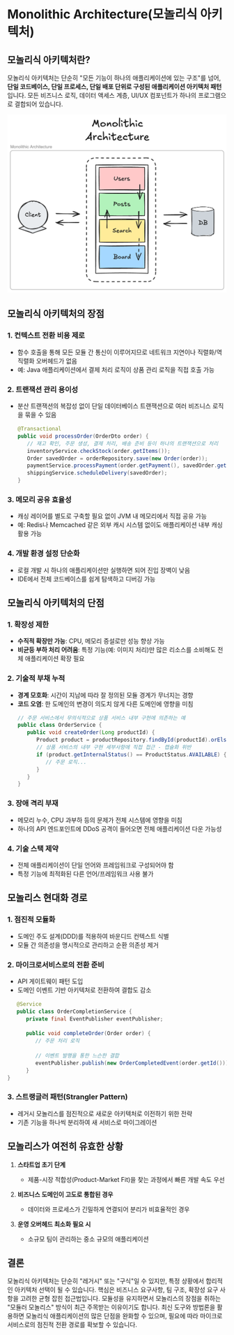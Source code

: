 # Monolithic Architecture(모놀리식 아키텍처)

## 모놀리식 아키텍처란?
모놀리식 아키텍처는 단순히 "모든 기능이 하나의 애플리케이션에 있는 구조"를 넘어, **단일 코드베이스, 단일 프로세스, 단일 배포 단위로 구성된 애플리케이션 아키텍처 패턴**입니다.
모든 비즈니스 로직, 데이터 액세스 계층, UI/UX 컴포넌트가 하나의 프로그램으로 결합되어 있습니다.

![모놀리식 아키텍처](./src/monolith.png)

## 모놀리식 아키텍처의 장점
### 1. 컨텍스트 전환 비용 제로
   - 함수 호출을 통해 모든 모듈 간 통신이 이루어지므로 네트워크 지연이나 직렬화/역직렬화 오버헤드가 없음
   - 예: Java 애플리케이션에서 결제 처리 로직이 상품 관리 로직을 직접 호출 가능

### 2. 트랜잭션 관리 용이성
   - 분산 트랜잭션의 복잡성 없이 단일 데이터베이스 트랜잭션으로 여러 비즈니스 로직을 묶을 수 있음
      ```java
      @Transactional
      public void processOrder(OrderDto order) {
         // 재고 확인, 주문 생성, 결제 처리, 배송 준비 등이 하나의 트랜잭션으로 처리
         inventoryService.checkStock(order.getItems());
         Order savedOrder = orderRepository.save(new Order(order));
         paymentService.processPayment(order.getPayment(), savedOrder.getId());
         shippingService.scheduleDelivery(savedOrder);
      }
      ```

### 3. 메모리 공유 효율성
   - 캐싱 레이어를 별도로 구축할 필요 없이 JVM 내 메모리에서 직접 공유 가능
   - 예: Redis나 Memcached 같은 외부 캐시 시스템 없이도 애플리케이션 내부 캐싱 활용 가능

### 4. 개발 환경 설정 단순화
   - 로컬 개발 시 하나의 애플리케이션만 실행하면 되어 진입 장벽이 낮음
   - IDE에서 전체 코드베이스를 쉽게 탐색하고 디버깅 가능

## 모놀리식 아키텍처의 단점
### 1. 확장성 제한
   - **수직적 확장만 가능**: CPU, 메모리 증설로만 성능 향상 가능
   - **비균등 부하 처리 어려움**: 특정 기능(예: 이미지 처리)만 많은 리소스를 소비해도 전체 애플리케이션 확장 필요 

### 2. 기술적 부채 누적
   - **경계 모호화**: 시간이 지남에 따라 잘 정의된 모듈 경계가 무너지는 경향
   - **코드 오염**: 한 도메인의 변경이 의도치 않게 다른 도메인에 영향을 미침
      ```java
      // 주문 서비스에서 무의식적으로 상품 서비스 내부 구현에 의존하는 예
      public class OrderService {
         public void createOrder(Long productId) {
            Product product = productRepository.findById(productId).orElseThrow();
            // 상품 서비스의 내부 구현 세부사항에 직접 접근 - 캡슐화 위반
            if (product.getInternalStatus() == ProductStatus.AVAILABLE) {
               // 주문 로직...
            }
         }
      }
      ```

### 3. 장애 격리 부재
   - 메모리 누수, CPU 과부하 등의 문제가 전체 시스템에 영향을 미침
   - 하나의 API 엔드포인트에 DDoS 공격이 들어오면 전체 애플리케이션 다운 가능성

### 4. 기술 스택 제약
   - 전체 애플리케이션이 단일 언어와 프레임워크로 구성되어야 함
   - 특정 기능에 최적화된 다른 언어/프레임워크 사용 불가

## 모놀리스 현대화 경로

### 1. 점진적 모듈화
   - 도메인 주도 설계(DDD)를 적용하여 바운디드 컨텍스트 식별
   - 모듈 간 의존성을 명시적으로 관리하고 순환 의존성 제거

### 2. 마이크로서비스로의 전환 준비
   - API 게이트웨이 패턴 도입
   - 도메인 이벤트 기반 아키텍처로 전환하여 결합도 감소
   ```java
      @Service
      public class OrderCompletionService {
         private final EventPublisher eventPublisher;
         
         public void completeOrder(Order order) {
            // 주문 처리 로직
            
            // 이벤트 발행을 통한 느슨한 결합
            eventPublisher.publish(new OrderCompletedEvent(order.getId()));
         }
   }
   ```

### 3. 스트랭글러 패턴(Strangler Pattern)
   - 레거시 모놀리스를 점진적으로 새로운 아키텍처로 이전하기 위한 전략
   - 기존 기능을 하나씩 분리하여 새 서비스로 마이그레이션

## 모놀리스가 여전히 유효한 상황

1. **스타트업 초기 단계**
   - 제품-시장 적합성(Product-Market Fit)을 찾는 과정에서 빠른 개발 속도 우선

2. **비즈니스 도메인이 고도로 통합된 경우**
   - 데이터와 프로세스가 긴밀하게 연결되어 분리가 비효율적인 경우

3. **운영 오버헤드 최소화 필요 시**
   - 소규모 팀이 관리하는 중소 규모의 애플리케이션

## 결론
모놀리식 아키텍처는 단순히 "레거시" 또는 "구식"일 수 있지만, 특정 상황에서 합리적인 아키텍처 선택이 될 수 있습니다. 
핵심은 비즈니스 요구사항, 팀 구조, 확장성 요구 사항을 고려한 균형 잡힌 접근법입니다. 
모듈성을 유지하면서 모놀리스의 장점을 취하는 "모듈러 모놀리스" 방식이 최근 주목받는 이유이기도 합니다.
최신 도구와 방법론을 활용하면 모놀리식 애플리케이션의 많은 단점을 완화할 수 있으며, 필요에 따라 마이크로서비스로의 점진적 전환 경로를 확보할 수 있습니다.
